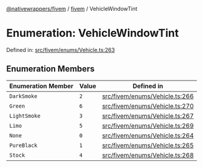 [@nativewrappers/fivem](../../README.md) / [fivem](../README.md) / VehicleWindowTint

# Enumeration: VehicleWindowTint

Defined in: [src/fivem/enums/Vehicle.ts:263](https://github.com/nativewrappers/nativewrappers/blob/c60977197fc03a84e577475a74a7b129c71770ca/src/fivem/enums/Vehicle.ts#L263)

## Enumeration Members

| Enumeration Member | Value | Defined in |
| ------ | ------ | ------ |
| <a id="darksmoke"></a> `DarkSmoke` | `2` | [src/fivem/enums/Vehicle.ts:266](https://github.com/nativewrappers/nativewrappers/blob/c60977197fc03a84e577475a74a7b129c71770ca/src/fivem/enums/Vehicle.ts#L266) |
| <a id="green"></a> `Green` | `6` | [src/fivem/enums/Vehicle.ts:270](https://github.com/nativewrappers/nativewrappers/blob/c60977197fc03a84e577475a74a7b129c71770ca/src/fivem/enums/Vehicle.ts#L270) |
| <a id="lightsmoke"></a> `LightSmoke` | `3` | [src/fivem/enums/Vehicle.ts:267](https://github.com/nativewrappers/nativewrappers/blob/c60977197fc03a84e577475a74a7b129c71770ca/src/fivem/enums/Vehicle.ts#L267) |
| <a id="limo"></a> `Limo` | `5` | [src/fivem/enums/Vehicle.ts:269](https://github.com/nativewrappers/nativewrappers/blob/c60977197fc03a84e577475a74a7b129c71770ca/src/fivem/enums/Vehicle.ts#L269) |
| <a id="none"></a> `None` | `0` | [src/fivem/enums/Vehicle.ts:264](https://github.com/nativewrappers/nativewrappers/blob/c60977197fc03a84e577475a74a7b129c71770ca/src/fivem/enums/Vehicle.ts#L264) |
| <a id="pureblack"></a> `PureBlack` | `1` | [src/fivem/enums/Vehicle.ts:265](https://github.com/nativewrappers/nativewrappers/blob/c60977197fc03a84e577475a74a7b129c71770ca/src/fivem/enums/Vehicle.ts#L265) |
| <a id="stock"></a> `Stock` | `4` | [src/fivem/enums/Vehicle.ts:268](https://github.com/nativewrappers/nativewrappers/blob/c60977197fc03a84e577475a74a7b129c71770ca/src/fivem/enums/Vehicle.ts#L268) |
